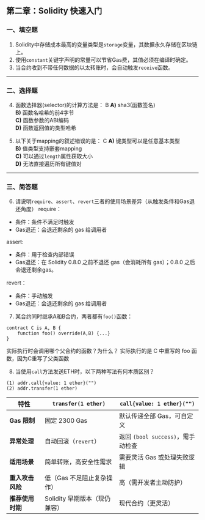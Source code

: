 ## 第二章：Solidity 快速入门

### 一、填空题

1. Solidity中存储成本最高的变量类型是`storage`变量，其数据永久存储在区块链上。  
2. 使用`constant`关键字声明的常量可以节省Gas费，其值必须在编译时确定。  
4. 当合约收到不带任何数据的以太转账时，会自动触发`receive`函数。  

---

### 二、选择题

4. 函数选择器(selector)的计算方法是：  B
   **A)** sha3(函数签名)  
   **B)** 函数名哈希的前4字节  
   **C)** 函数参数的ABI编码  
   **D)** 函数返回值的类型哈希  

5. 以下关于mapping的叙述错误的是：  C
   **A)** 键类型可以是任意基本类型  
   **B)** 值类型支持嵌套mapping  
   **C)** 可以通过`length`属性获取大小  
   **D)** 无法直接遍历所有键值对  

---

### 三、简答题

6. 请说明`require`、`assert`、`revert`三者的使用场景差异（从触发条件和Gas退还角度）
require：
- 条件：条件不满足时触发
- Gas退还：会退还剩余的 gas 给调用者

assert:
- 条件：用于检查内部错误
- Gas退还：在 Solidity 0.8.0 之前不退还 gas（会消耗所有 gas）；0.8.0 之后会退还剩余gas。

revert：
- 条件：手动触发
- Gas退还：会退还剩余的 gas 给调用者

7. 某合约同时继承A和B合约，两者都有`foo()`函数：

```solidity
contract C is A, B {
    function foo() override(A,B) {...}
}
```

实际执行时会调用哪个父合约的函数？为什么？
实际执行的是 C 中重写的 foo 函数，因为C重写了父类函数

8. 当使用`call`方法发送ETH时，以下两种写法有何本质区别？

```solidity
(1) addr.call{value: 1 ether}("")
(2) addr.transfer(1 ether)
```
| 特性                | `transfer(1 ether)`                  | `call{value: 1 ether}("")`          |
|---------------------|--------------------------------------|-------------------------------------|
| **Gas 限制**        | 固定 2300 Gas                        | 默认传递全部 Gas，可自定义          |
| **异常处理**        | 自动回滚（`revert`）                 | 返回 `(bool success)`，需手动检查   |
| **适用场景**        | 简单转账，高安全性需求               | 需要灵活 Gas 或处理失败逻辑         |
| **重入攻击风险**    | 低（Gas 不足阻止复杂操作）           | 高（需开发者主动防护）              |
| **推荐使用时期**    | Solidity 早期版本（现仍兼容）        | 现代合约（更灵活）                  |
